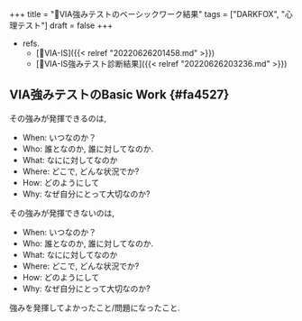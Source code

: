 +++
title = "🦊VIA強みテストのベーシックワーク結果"
tags = ["DARKFOX", "心理テスト"]
draft = false
+++

-   refs.
    -   [📝VIA-IS]({{< relref "20220626201458.md" >}})
    -   [🦊VIA-IS強みテスト診断結果]({{< relref "20220626203236.md" >}})


## VIA強みテストのBasic Work {#fa4527}

その強みが発揮できるのは,

-   When: いつなのか？
-   Who: 誰となのか, 誰に対してなのか.
-   What: なにに対してなのか
-   Where: どこで, どんな状況でか?
-   How: どのようにして
-   Why: なぜ自分にとって大切なのか?

その強みが発揮できないのは,

-   When: いつなのか？
-   Who: 誰となのか, 誰に対してなのか.
-   What: なにに対してなのか
-   Where: どこで, どんな状況でか?
-   How: どのようにして
-   Why: なぜ自分にとって大切なのか?

強みを発揮してよかったこと/問題になったこと.
